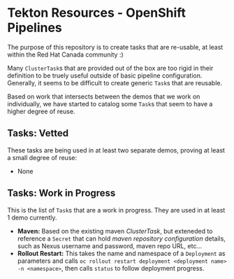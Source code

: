 # Tekton Resources - OpenShift Pipelines

The purpose of this repository is to create tasks that are re-usable, at least within the Red Hat Canada community :)

Many `ClusterTask`s that are provided out of the box are too rigid in their definition to be truely useful outside of basic pipeline configuration.  Generally, it seems to be difficult to create generic `Task`s that are reusable.

Based on work that intersects between the demos that we work on individually, we have started to catalog some `Task`s that seem to have a higher degree of reuse.

## Tasks: Vetted

These tasks are being used in at least two separate demos, proving at least a small degree of reuse:

* None

## Tasks: Work in Progress

This is the list of `Task`s that are a work in progress.  They are used in at least 1 demo currently.

* **Maven:** Based on the existing maven *ClusterTask*, but exteneded to reference a `Secret` that can hold *maven repository configuration* details, such as Nexus username and password, maven repo URL, etc...
* **Rollout Restart:** This takes the name and namespace of a `Deployment` as parameters and calls `oc rollout restart deployment <deployment name> -n <namespace>`, then calls `status` to follow deployment progress.
